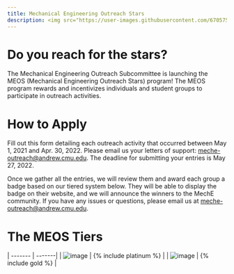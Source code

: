 ```yaml
---
title: Mechanical Engineering Outreach Stars
description: <img src="https://user-images.githubusercontent.com/6705753/178507634-d0313bd5-4c10-4e07-ab91-84ebb9fa2605.png">
---
```


# Do you reach for the stars?
The Mechanical Engineering Outreach Subcommittee is launching the MEOS (Mechanical Engineering Outreach Stars) program! The MEOS program rewards and incentivizes individuals and student groups to participate in outreach activities.

# How to Apply
Fill out this form detailing each outreach activity that occurred between May 1, 2021 and Apr. 30, 2022. Please email us your letters of support: meche-outreach@andrew.cmu.edu. The deadline for submitting your entries is May 27, 2022.

Once we gather all the entries, we will review them and award each group a badge based on our tiered system below. They will be able to display the badge on their website, and we will announce the winners to the MechE community. If you have any issues or questions, please email us at meche-outreach@andrew.cmu.edu.

# The MEOS Tiers

| ------- | -------| 
| ![image](https://ashleydalrymple.files.wordpress.com/2022/02/meos-pt.png) | {% include platinum %} |
| ![image](https://ashleydalrymple.files.wordpress.com/2022/02/meos-gold-1.png) | {% include gold %} |
